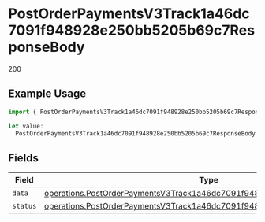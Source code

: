 # PostOrderPaymentsV3Track1a46dc7091f948928e250bb5205b69c7ResponseBody

200

## Example Usage

```typescript
import { PostOrderPaymentsV3Track1a46dc7091f948928e250bb5205b69c7ResponseBody } from "@dhaba/safepay-ts/models/operations";

let value:
  PostOrderPaymentsV3Track1a46dc7091f948928e250bb5205b69c7ResponseBody = {};
```

## Fields

| Field                                                                                                                                                                  | Type                                                                                                                                                                   | Required                                                                                                                                                               | Description                                                                                                                                                            |
| ---------------------------------------------------------------------------------------------------------------------------------------------------------------------- | ---------------------------------------------------------------------------------------------------------------------------------------------------------------------- | ---------------------------------------------------------------------------------------------------------------------------------------------------------------------- | ---------------------------------------------------------------------------------------------------------------------------------------------------------------------- |
| `data`                                                                                                                                                                 | [operations.PostOrderPaymentsV3Track1a46dc7091f948928e250bb5205b69c7Data](../../models/operations/postorderpaymentsv3track1a46dc7091f948928e250bb5205b69c7data.md)     | :heavy_minus_sign:                                                                                                                                                     | N/A                                                                                                                                                                    |
| `status`                                                                                                                                                               | [operations.PostOrderPaymentsV3Track1a46dc7091f948928e250bb5205b69c7Status](../../models/operations/postorderpaymentsv3track1a46dc7091f948928e250bb5205b69c7status.md) | :heavy_minus_sign:                                                                                                                                                     | N/A                                                                                                                                                                    |